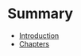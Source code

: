 # Summary

* [Introduction](README.md)
* [Chapters](chapter/README.md)
<!--stackedit_data:
eyJoaXN0b3J5IjpbLTE0NjA0NDU3MjksLTM3MTg4MzY2OSwtMT
Q2MDQ0NTcyOSw5NTgxNjY3MTddfQ==
-->